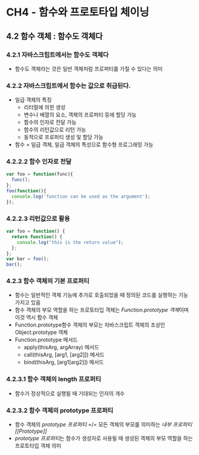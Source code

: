 # CH4 - 함수와 프로토타입 체이닝

## 4.2 함수 객체 : 함수도 객체다
### 4.2.1 자바스크립트에서는 함수도 객체다
  - 함수도 객체라는 것은 일반 객체처럼 프로퍼티를 가질 수 있다는 의미
  
### 4.2.2 자바스크립트에서 함수는 값으로 취급된다.
  - 일급 객체의 특징
    + 리터럴에 의한 생성
    + 변수나 배열의 요소, 객체의 프로퍼티 등에 할당 가능
    + 함수의 인자로 전달 가능
    + 함수의 리턴값으로 리턴 가능
    + 동적으로 프로퍼티 생성 및 할당 가능
  - 함수 = 일급 객체, 일급 객체의 특성으로 함수형 프로그래밍 가능

### 4.2.2.2 함수 인자로 전달
```javaScript
var foo = function(func){
  func();
};
foo(function(){
  console.log('function can be used as the argument');
});
```

### 4.2.2.3 리턴값으로 활용
```javascript
var foo = function() {
  return function() {
    console.log("this is the return value");
  };
};
var bar = foo();
bar();
```

### 4.2.3 함수 객체의 기본 프로퍼티
  - 함수는 일반적인 객체 기능에 추가로 호출되었을 때 정의된 코드를 실행하는 기능 가지고 있음
  - 함수 객체의 부모 역할을 하는 프로토타입 객체는 *Function.prototype 객체*이며 이것 역시 함수 객체
  - Function.prototype함수 객체의 부모는 자바스크립트 객체의 조상인 Object.prototype 객체
  - Function.prototype 메서드
    + apply(thisArg, argArray) 메서드
    + call(thisArg, [arg1, [arg2]]) 메서드
    + bind(thisArg, [arg1[arg2]]) 메서드
    
### 4.2.3.1 함수 객체의 length 프로퍼티
  - 함수가 정상적으로 실행될 때 기대되는 인자의 개수

### 4.2.3.2 함수 객체의 prototype 프로퍼티
  - 함수 객체의 *prototype 프로퍼티* =/= 모든 객체의 부모를 의미하는 *내부 프로퍼티 [[Prototype]]*
  - *prototype 프로퍼티*는 함수가 생성자로 사용될 때 생성된 객체의 부모 역할을 하는 프로토타입 객체 의미
